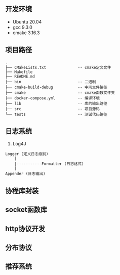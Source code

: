 
## 开发环境

* Ubuntu 20.04
* gcc 9.3.0
* cmake 3.16.3

## 项目路径

```
.
├── CMakeLists.txt              -- cmake定义文件
├── Makefile
├── README.md
├── bin                         -- 二进制
├── cmake-build-debug           -- 中间文件路径
├── cmake                       -- cmake函数文件夹
├── docker-compose.yml          -- 编译环境
├── lib                         -- 库的输出路径
├── src                         -- 项目源码
└── tests                       -- 测试代码路径
```

## 日志系统

1. Log4J
```
Logger (定义日志级别)
    |
    |-----------Formatter (日志格式)
    |
Appender (日志输出)
```

## 协程库封装


## socket函数库


## http协议开发


## 分布协议


## 推荐系统


